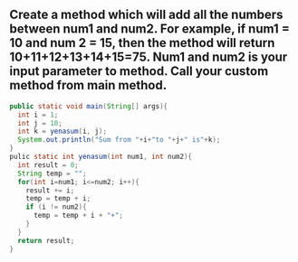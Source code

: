 Create a method which will add all the numbers between num1 and num2. For example, if num1 = 10 and num 2 = 15, then the method will return 10+11+12+13+14+15=75. Num1 and num2 is your input parameter to method. Call your custom method from main method.
------------------------------------------------------------------------------------------------------------------------------------------------------------------------------------------------------------------------------------------------------------
```java
public static void main(String[] args){
  int i = 1;
  int j = 10;
  int k = yenasum(i, j);
  System.out.println("Sum from "+i+"to "+j+" is"+k);
}
pulic static int yenasum(int num1, int num2){
  int result = 0;
  String temp = "";
  for(int i=num1; i<=num2; i++){
    result += i;
    temp = temp + i;
    if (i != num2){
      temp = temp + i + "+";
    }
  }
  return result;
}
```
